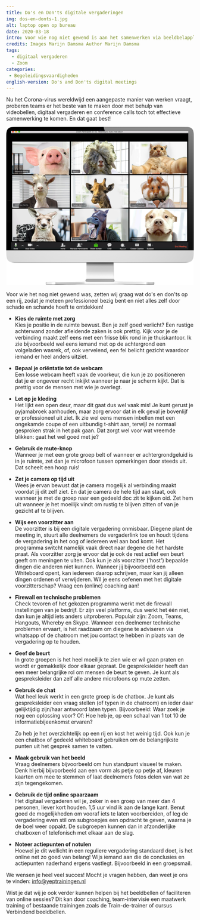 ```yaml
---
title: Do's en Don'ts digitale vergaderingen
img: dos-en-donts-1.jpg
alt: laptop open op bureau
date: 2020-03-18
intro: Voor wie nog niet gewend is aan het samenwerken via beeldbelapplicaties, zetten we graag wat tips op een rij. Zo maak je direct een professionele indruk!
credits: Images Marijn Damsma Author Marijn Damsma
tags: 
  - digitaal vergaderen
  - Zoom
categories:
 - Begeleidingsvaardigheden
english-version: Do's and Don'ts digital meetings
---
```


Nu het Corona-virus wereldwijd een aangepaste manier van werken vraagt, proberen teams er het beste van te maken door met behulp van videobellen, digitaal vergaderen en conference calls toch tot effectieve samenwerking te komen. En dat gaat best!

![scherm vol dieren die samen op Zoom zitten](./dos-en-donts-2.png)

Voor wie het nog niet gewend was, zetten wij graag wat do's en don'ts op een rij, zodat je meteen professioneel bezig bent en niet alles zelf door schade en schande hoeft te ontdekken!

*   **Kies de ruimte met zorg**  
    Kies je positie in de ruimte bewust. Ben je zelf goed verlicht? Een rustige achterwand zonder afleidende zaken is ook prettig. Kijk voor je de verbinding maakt zelf eens met een frisse blik rond in je thuiskantoor. Ik zie bijvoorbeeld wel eens iemand met op de achtergrond een volgeladen wasrek, of, ook vervelend, een fel belicht gezicht waardoor iemand er heel anders uitziet.  
    
*   **Bepaal je oriëntatie tot de webcam**  
    Een losse webcam heeft vaak de voorkeur, die kun je zo positioneren dat je er ongeveer recht inkijkt wanneer je naar je scherm kijkt. Dat is prettig voor de mensen met wie je overlegt.  
    
*   **Let op je kleding**  
    Het lijkt een open deur, maar dit gaat dus wel vaak mis! Je kunt gerust je pyjamabroek aanhouden, maar zorg ervoor dat in elk geval je bovenlijf er professioneel uit ziet. Ik zie wel eens mensen inbellen met een ongekamde coupe of een uitbundig t-shirt aan, terwijl ze normaal gesproken strak in het pak gaan. Dat zorgt wel voor wat vreemde blikken: gaat het wel goed met je?  
    
*   **Gebruik de mute-knop**  
    Wanneer je met een grote groep belt of wanneer er achtergrondgeluid is in je ruimte, zet dan je microfoon tussen opmerkingen door steeds uit. Dat scheelt een hoop ruis!  
    
*   **Zet je camera op tijd uit**  
    Wees je ervan bewust dat je camera mogelijk al verbinding maakt voordat jij dit zelf ziet. En dat je camera de hele tijd aan staat, ook wanneer je met de groep naar een gedeeld doc zit te kijken oid. Zet hem uit wanneer je het moeilijk vindt om rustig te blijven zitten of van je gezicht af te blijven.  
    
*   **Wijs een voorzitter aan**  
    De voorzitter is bij een digitale vergadering onmisbaar. Diegene plant de meeting in, stuurt alle deelnemers de vergaderlink toe en houdt tijdens de vergadering in het oog of iedereen wel aan bod komt. Het programma switcht namelijk vaak direct naar degene die het hardste praat. Als voorzitter zorg je ervoor dat je ook de rest actief een beurt geeft om meningen te uiten. Ook kun je als voorzitter ('host') bepaalde dingen die anderen niet kunnen. Wanneer jij bijvoorbeeld een Whiteboard opent, kan iedereen daarop schrijven, maar kan jij alleen dingen ordenen of verwijderen. Wil je eens oefenen met het digitale voorzitterschap? Vraag een (online) coaching aan!  
    
*   **Firewall en technische problemen**  
    Check tevoren of het gekozen programma werkt met de firewall instellingen van je bedrijf. Er zijn veel platforms, dus werkt het één niet, dan kun je altijd iets anders uitproberen. Populair zijn: Zoom, Teams, Hangouts, Whereby en Skype. Wanneer een deelnemer technische problemen ervaart, is het raadzaam om diegene te adviseren via whatsapp of de chatroom met jou contact te hebben in plaats van de vergadering op te houden.  
    
*   **Geef de beurt**  
    In grote groepen is het heel moeilijk te zien wie er wil gaan praten en wordt er gemakkelijk door elkaar gepraat. De gespreksleider heeft dan een meer belangrijke rol om mensen de beurt te geven. Je kunt als gespreksleider dan zelf alle andere microfoons op mute zetten.  
    
*   **Gebruik de chat**  
    Wat heel leuk werkt in een grote groep is de chatbox. Je kunt als gespreksleider een vraag stellen (of typen in de chatroom) en ieder daar gelijktijdig zijn/haar antwoord laten typen. Bijvoorbeeld: Waar zoek je nog een oplossing voor? Of: Hoe heb je, op een schaal van 1 tot 10 de informatiebijeenkomst ervaren?  
      
    Zo heb je het overzichtelijk op een rij en kost het weinig tijd. Ook kun je een chatbox of gedeeld whiteboard gebruiken om de belangrijkste punten uit het gesprek samen te vatten.  
    
*   **Maak gebruik van het beeld**  
    Vraag deelnemers bijvoorbeeld om hun standpunt visueel te maken. Denk hierbij bijvoorbeeld aan een vorm als petje op petje af, kleuren kaarten om mee te stemmen of laat deelnemers fotos delen van wat ze zijn tegengekomen.  
    
*   **Gebruik de tijd online spaarzaam**  
    Het digitaal vergaderen wil je, zeker in een groep van meer dan 4 personen, liever kort houden. 1,5 uur vind ik aan de lange kant. Benut goed de mogelijkheden om vooraf iets te laten voorbereiden, of leg de vergadering even stil om subgroepjes een opdracht te geven, waarna je de boel weer oppakt. De subgroepen kunnen dan in afzonderlijke chatboxen of telefonisch met elkaar aan de slag.  
    
*   **Noteer actiepunten of notulen**  
    Hoewel je dit wellicht in een reguliere vergadering standaard doet, is het online net zo goed van belang! Wijs iemand aan die de conclusies en actiepunten naderhand ergens vastlegt. Bijvoorbeeld in een groepsmail.

We wensen je heel veel succes! Mocht je vragen hebben, dan weet je ons te vinden: info@yeptrainingen.nl  
  
Wist je dat wij je ook verder kunnen helpen bij het beeldbellen of faciliteren van online sessies? Dit kan door coaching, team-intervisie een maatwerk training of bestaande trainingen zoals de Train-de-trainer of cursus Verbindend beeldbellen.